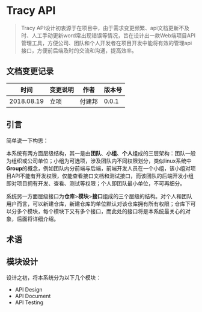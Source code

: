 # Tracy API

> Tracy API设计初衷源于在项目中，由于需求变更频繁、api文档更新不及时、人工手动更新word常出现错误等情况，旨在设计出一款Web端项目API管理工具，方便公司、团队和个人开发者在项目开发中能将有效的管理api接口，方便前后端及时的交流和沟通，提高效率。

## 文档变更记录


| 时间 | 变更说明 | 作者 | 版本号 |
| --- | --- | --- | --- |
| 2018.08.19 | 立项 | 付建邦 | 0.0.1 |

## 引言

简单说一下构思：

本系统有两方面层级结构，其一是由**团队**、**小组**、**个人**组成的三层架构：团队一般为组织或公司单位；小组为可选项，涉及团队内不同权限划分，类似linux系统中**Group**的概念，例如团队内分前端与后端，前端开发人员在一个小组，该小组对项目API不能有开发权限，仅能查看接口文档和测试接口，而该团队的后端开发小组即对项目拥有开发、查看、测试等权限；个人即团队最小单位，不可再细分。

系统另一方面层级接口为**仓库**>**模块**>**接口**组成的三个层级的结构。对个人和团队用户而言，可以新建仓库，新建仓库的单位默认对该仓库拥有所有权限；仓库下可以分多个模块，每个模块下又有多个接口，而此处的接口将是本系统最关心的对象，后面将详细介绍。

## 术语

## 模块设计

设计之初，将本系统分为以下几个模块：

* API Design
* API Document
* API Testing


